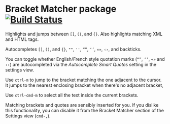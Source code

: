 # Bracket Matcher package [![Build Status](https://travis-ci.org/atom/bracket-matcher.svg?branch=master)](https://travis-ci.org/atom/bracket-matcher)

Highlights and jumps between `[]`, `()`, and `{}`. Also highlights matching XML
and HTML tags.

Autocompletes `[]`, `()`, and `{}`, `""`, `''`, `“”`, `‘’`, `«»`, `‹›`, and
backticks.

You can toggle whether English/French style quotation marks (`“”`, `‘’`, `«»`
and `‹›`) are autocompleted via the *Autocomplete Smart Quotes*  setting in the
settings view.

Use `ctrl-m` to jump to the bracket matching the one adjacent to the cursor.
It jumps to the nearest enclosing bracket when there's no adjacent bracket,

Use `ctrl-cmd-m` to select all the text inside the current brackets.

Matching brackets and quotes are sensibly inserted for you. If you dislike this
functionality, you can disable it from the Bracket Matcher section of the
Settings view (`cmd-,`).
